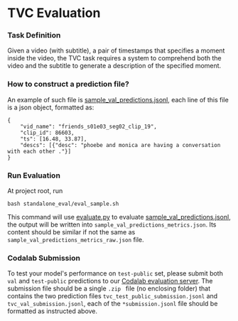 TVC Evaluation
================================================================

### Task Definition
Given a video (with subtitle), a pair of timestamps that specifies a moment inside the video, 
the TVC task requires a system to comprehend both the video and the subtitle to generate a 
description of the specified moment. 

### How to construct a prediction file?

An example of such file is [sample_val_predictions.jsonl](sample_val_predictions.jsonl), 
each line of this file is a json object, formatted as:
```
{
    "vid_name": "friends_s01e03_seg02_clip_19", 
    "clip_id": 86603, 
    "ts": [16.48, 33.87], 
    "descs": [{"desc": "phoebe and monica are having a conversation with each other ."}]
}
``` 

### Run Evaluation
At project root, run
```
bash standalone_eval/eval_sample.sh 
```
This command will use [evaluate.py](evaluate.py) to evaluate 
[sample_val_predictions.jsonl](sample_val_predictions.jsonl), 
the output will be written into `sample_val_predictions_metrics.json`. 
Its content should be similar if not the same as `sample_val_predictions_metrics_raw.json` file.


### Codalab Submission
To test your model's performance on `test-public` set, 
please submit both `val` and `test-public` predictions to our 
[Codalab evaluation server](https://codalab.lisn.upsaclay.fr/competitions/6974). 
The submission file should be a single `.zip ` file (no enclosing folder) 
that contains the two prediction files 
`tvc_test_public_submission.jsonl` and `tvc_val_submission.jsonl`, each of the `*submission.jsonl` file 
should be formatted as instructed above. 
